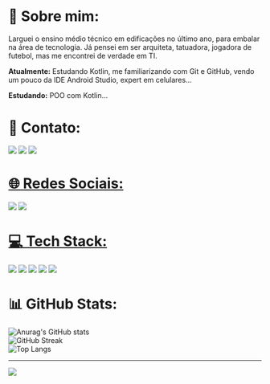 # 💫 Sobre mim:

Larguei o ensino médio técnico em edificações no último ano, para embalar na área de tecnologia. Já pensei em ser arquiteta, tatuadora, jogadora de futebol, mas me encontrei de verdade em TI.

**Atualmente:** Estudando Kotlin, me familiarizando com Git e GitHub, vendo um pouco da IDE Android Studio, expert em celulares...

**Estudando:** POO com Kotlin...


# 📧 Contato:

<a href="mailto:mariaritalimacarvalho@gmail.com"><img src="https://img.shields.io/badge/Gmail-D14836?style=for-the-badge&logo=gmail&logoColor=white"/><a/>
<a href="www.linkedin.com/in/mritacarvalho"><img src="https://img.shields.io/badge/LinkedIn-0077B5?style=for-the-badge&logo=linkedin&logoColor=white"/><a/>
<a href="https://wa.me/+5586994068567"><img src="https://img.shields.io/badge/WhatsApp-25D366?style=for-the-badge&logo=whatsapp&logoColor=white"/>

  
# 🌐 Redes Sociais:

<a href="https://www.instagram.com/ritaawxz_/"><img src="https://img.shields.io/badge/Instagram-E4405F?style=for-the-badge&logo=instagram&logoColor=white"/><a/>
<a href="https://twitter.com/ritaawxz"><img src="https://img.shields.io/badge/Twitter-1DA1F2?style=for-the-badge&logo=twitter&logoColor=white"/>


# 💻 Tech Stack:

<img src="https://img.shields.io/badge/Android-3DDC84?style=for-the-badge&logo=android&logoColor=white"/><a/>
<img src="https://img.shields.io/badge/Kotlin-0095D5?&style=for-the-badge&logo=kotlin&logoColor=white"/><a/>
<img src="https://img.shields.io/badge/Android_Studio-3DDC84?style=for-the-badge&logo=android-studio&logoColor=white"/><a/>
<img src="https://img.shields.io/badge/git-%23F05033.svg?style=for-the-badge&logo=git&logoColor=white"/><a/>
<img src="https://img.shields.io/badge/GitHub-100000?style=for-the-badge&logo=github&logoColor=white"/>


# 📊 GitHub Stats:

![Anurag's GitHub stats](https://github-readme-stats.vercel.app/api?username=MariaRitaCarvalho&theme=github_dark&show_icons=true) </br>
![GitHub Streak](https://github-readme-streak-stats.herokuapp.com?user=MariaRitaCarvalho&theme=github-dark-blue&hide_border=) </br>
![Top Langs](https://github-readme-stats.vercel.app/api/top-langs/?username=MariaRitaCarvalho&layout=compact&langs_count=7&theme=github_dark)


---
![](https://visitcount.itsvg.in/api?id=MariaRitaCarvalho&label=Profile%20Views&color=1&icon=0&pretty=false)
